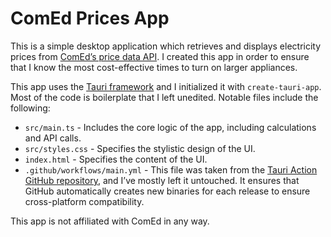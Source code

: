 # ComEd Prices App

This is a simple desktop application which retrieves and displays electricity prices from [ComEd’s price data API](https://hourlypricing.comed.com/hp-api/). I created this app in order to ensure that I know the most cost-effective times to turn on larger appliances.

This app uses the [Tauri framework](https://tauri.app/) and I initialized it with `create-tauri-app`. Most of the code is boilerplate that I left unedited. Notable files include the following:

- `src/main.ts` - Includes the core logic of the app, including calculations and API calls.
- `src/styles.css` - Specifies the stylistic design of the UI.
- `index.html` - Specifies the content of the UI.
- `.github/workflows/main.yml` - This file was taken from the [Tauri Action GitHub repository](https://github.com/tauri-apps/tauri-action), and I’ve mostly left it untouched. It ensures that GitHub automatically creates new binaries for each release to ensure cross-platform compatibility.

This app is not affiliated with ComEd in any way.
